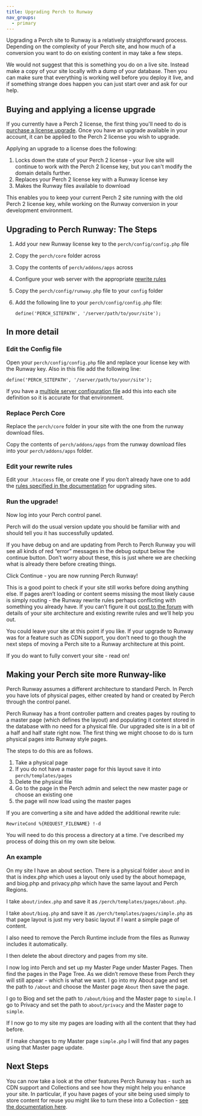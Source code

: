 ```yaml
---
title: Upgrading Perch to Runway
nav_groups:
  - primary
---
```


Upgrading a Perch site to Runway is a relatively straightforward process. Depending on the complexity of your Perch site, and how much of a conversion you want to do on existing content in may take a few steps.

We would not suggest that this is something you do on a live site. Instead make a copy of your site locally with a dump of your database. Then you can make sure that everything is working well before you deploy it live, and if something strange does happen you can just start over and ask for our help.

## Buying and applying a license upgrade

If you currently have a Perch 2 license, the first thing you'll need to do is [purchase a license upgrade](https://grabaperch.com/buy/). Once you have an upgrade available in your account, it can be applied to the Perch 2 license you wish to upgrade.

Applying an upgrade to a license does the following:

1. Locks down the state of your Perch 2 license - your live site will continue to work with the Perch 2 license key, but you can't modify the domain details further.
2. Replaces your Perch 2 license key with a Runway license key
3. Makes the Runway files available to download

This enables you to keep your current Perch 2 site running with the old Perch 2 license key, while working on the Runway conversion in your development environment.

## Upgrading to Perch Runway: The Steps

1. Add your new Runway license key to the `perch/config/config.php` file
2. Copy the `perch/core` folder across
3. Copy the contents of `perch/addons/apps` across
4. Configure your web server with the appropriate [rewrite rules](/runway/installing/rewrites/)
5. Copy the `perch/config/runway.php` file to your `config` folder
6. Add the following line to your `perch/config/config.php` file:

    `define('PERCH_SITEPATH', '/server/path/to/your/site');`

## In more detail

### Edit the Config file

Open your `perch/config/config.php` file and replace your license key with the Runway key. Also in this file add the following line:

    define('PERCH_SITEPATH', '/server/path/to/your/site');

If you have a [multiple server configuration file](http://solutions.grabaperch.com/development/multiple-server-config) add this into each site definition so it is accurate for that environment.

### Replace Perch Core

Replace the `perch/core` folder in your site with the one from the runway download files.

Copy the contents of `perch/addons/apps` from the runway download files into your `perch/addons/apps` folder.

### Edit your rewrite rules

Edit your `.htaccess` file, or create one if you don’t already have one to add the [rules specified in the documentation](http://docs.grabaperch.com/runway/installing/rewrites/) for upgrading sites.

### Run the upgrade!

Now log into your Perch control panel.

Perch will do the usual version update you should be familiar with and should tell you it has successfully updated.

If you have debug on and are updating from Perch to Perch Runway you will see all kinds of red “error” messages in the debug output below the continue button. Don’t worry about these, this is just where we are checking what is already there before creating things.

Click Continue - you are now running Perch Runway!

This is a good point to check if your site still works before doing anything else. If pages aren’t loading or content seems missing the most likely cause is simply routing - the Runway rewrite rules perhaps conflicting with something you already have. If you can’t figure it out [post to the forum](https://community.perchcms.com/forum/) with details of your site architecture and existing rewrite rules and we’ll help you out.

You could leave your site at this point if you like. If your upgrade to Runway was for a feature such as CDN support, you don’t need to go though the next steps of moving a Perch site to a Runway architecture at this point.

If you do want to fully convert your site - read on!

## Making your Perch site more Runway-like

Perch Runway assumes a different architecture to standard Perch. In Perch you have lots of physical pages, either created by hand or created by Perch through the control panel.

Perch Runway has a front controller pattern and creates pages by routing to a master page (which defines the layout) and populating it content stored in the database with no need for a physical file. Our upgraded site is in a bit of a half and half state right now. The first thing we might choose to do is turn physical pages into Runway style pages.

The steps to do this are as follows.

1. Take a physical page
2. If you do not have a master page for this layout save it into `perch/templates/pages`
3. Delete the physical file
4. Go to the page in the Perch admin and select the new master page or choose an existing one
5. the page will now load using the master pages

If you are converting a site and have added the additional rewrite rule:

    RewriteCond %{REQUEST_FILENAME} !-d

You will need to do this process a directory at a time. I’ve described my process of doing this on my own site below.

### An example

On my site I have an about section. There is a physical folder `about` and in that is index.php which uses a layout only used by the about homepage, and biog.php and privacy.php which have the same layout and Perch Regions.

I take `about/index.php` and save it as `/perch/templates/pages/about.php`.

I take `about/biog.php` and save it as `/perch/templates/pages/simple.php` as that page layout is just my very basic layout if I want a simple page of content.

I also need to remove the Perch Runtime include from the files as Runway includes it automatically.

I then delete the about directory and pages from my site.

I now log into Perch and set up my Master Page under Master Pages. Then find the pages in the Page Tree. As we didn’t remove these from Perch they will still appear - which is what we want. I go into my About page and set the path to `/about` and choose the Master page `About` then save the page.

I go to Biog and set the path to `/about/biog` and the Master page to `simple`. I go to Privacy and set the path to `about/privacy` and the Master page to `simple`.

If I now go to my site my pages are loading with all the content that they had before.

If I make changes to my Master page `simple.php` I will find that any pages using that Master page update.

## Next Steps

You can now take a look at the other features Perch Runway has - such as CDN support and Collections and see how they might help you enhance your site. In particular, if you have pages of your site being used simply to store content for reuse you might like to turn these into a Collection - [see the documentation here](/runway/collections/).
